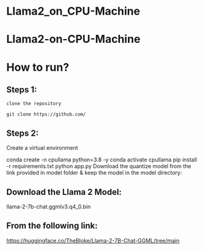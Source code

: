 # Llama2_on_CPU-Machine

# Llama2-on-CPU-Machine

# How to run?
  ## Steps 1:
    clone the repository

    git clone https://github.com/
 ## Steps 2:
Create a virtual environment

conda create -n cpullama python=3.8 -y
conda activate cpullama
pip install -r requirements.txt
python app.py
Download the quantize model from the link provided in model folder & keep the model in the model directory:
## Download the Llama 2 Model:

llama-2-7b-chat.ggmlv3.q4_0.bin


## From the following link:
https://huggingface.co/TheBloke/Llama-2-7B-Chat-GGML/tree/main